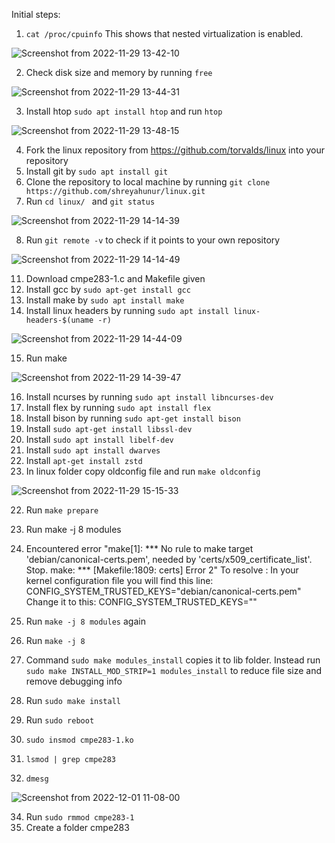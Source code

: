 Initial steps:

1. `cat /proc/cpuinfo` 
This shows that nested virtualization is enabled.

![Screenshot from 2022-11-29 13-42-10](https://user-images.githubusercontent.com/64269342/204654356-32059d7d-7452-4e4c-ad82-7e9bb9212b91.png)

2. Check disk size and memory by running `free`

![Screenshot from 2022-11-29 13-44-31](https://user-images.githubusercontent.com/64269342/204654754-b196e26f-2112-42c7-a2c9-484b0f98e552.png)

3. Install htop `sudo apt install htop` and run `htop`
 
 ![Screenshot from 2022-11-29 13-48-15](https://user-images.githubusercontent.com/64269342/204655391-f91d18dc-cffe-4699-864c-9728251f3eb5.png)
 
 4. Fork the linux repository from https://github.com/torvalds/linux into your repository
 5. Install git by `sudo apt install git` 
 6. Clone the repository to local machine by running `git clone https://github.com/shreyahunur/linux.git`
 7. Run `cd linux/ ` and `git status` 

![Screenshot from 2022-11-29 14-14-39](https://user-images.githubusercontent.com/64269342/204660076-6ad683fb-6a9e-4a40-a8c1-45b28cf6627f.png)

 8. Run `git remote -v` to check if it points to your own repository
 
![Screenshot from 2022-11-29 14-14-49](https://user-images.githubusercontent.com/64269342/204660096-0be4fe7e-e3d8-4cf2-b454-4f1e504c8167.png)

 11. Download cmpe283-1.c and Makefile given
 12. Install gcc by  `sudo apt-get install gcc` 
 13. Install make by `sudo apt install make`
 14. Install linux headers by running `sudo apt install linux-headers-$(uname -r)`

![Screenshot from 2022-11-29 14-44-09](https://user-images.githubusercontent.com/64269342/204664722-a0666456-b33a-450f-949a-e3ae918c3794.png)


 15. Run make
 
![Screenshot from 2022-11-29 14-39-47](https://user-images.githubusercontent.com/64269342/204664084-237c687b-80a7-4cfd-bd0b-a6790a8a1b8e.png)

16. Install ncurses by running `sudo apt install libncurses-dev`
17. Install flex by running `sudo apt install flex`
18. Install bison by running `sudo apt-get install bison`
19. Install `sudo apt-get install libssl-dev`
20. Install `sudo apt install libelf-dev`
21. Install `sudo apt install dwarves`
22. Install `apt-get install zstd`
23. In linux folder copy oldconfig file and run `make oldconfig` 

![Screenshot from 2022-11-29 15-15-33](https://user-images.githubusercontent.com/64269342/204669988-e4cccf47-6fef-4d33-87c9-537db386192c.png)

22. Run `make prepare`
23. Run make -j 8 modules 
24. Encountered error "make[1]: *** No rule to make target 'debian/canonical-certs.pem', needed by 'certs/x509_certificate_list'.  Stop.
make: *** [Makefile:1809: certs] Error 2"
To resolve :
    In your kernel configuration file you will find this line:
    CONFIG_SYSTEM_TRUSTED_KEYS="debian/canonical-certs.pem"
    Change it to this:
    CONFIG_SYSTEM_TRUSTED_KEYS=""
25. Run `make -j 8 modules` again


27. Run `make -j 8`
28. Command `sudo make modules_install` copies it to lib folder. Instead run `sudo make INSTALL_MOD_STRIP=1 modules_install` to reduce file size and remove debugging info
29. Run `sudo make install`
30. Run `sudo reboot`
31. `sudo insmod cmpe283-1.ko`
32. `lsmod | grep cmpe283`
33. `dmesg`

![Screenshot from 2022-12-01 11-08-00](https://user-images.githubusercontent.com/64269342/205138800-fe7ae6de-ad09-4e41-a4ea-4b9a76f0c921.png)

34. Run `sudo rmmod cmpe283-1`
35. Create a folder cmpe283 




